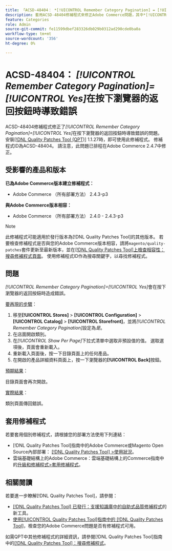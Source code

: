 ```yaml
---
title: 「ACSD-48404： *[!UICONTROL Remember Category Pagination] = [!UICONTROL Yes]*按下瀏覽器的[上一步]按鈕時導致錯誤」
description: 套用ACSD-48404修補程式來修正Adobe Commerce問題，其中*[!UICONTROL Remember Category Pagination] = [!UICONTROL Yes]*會在按下瀏覽器的「上一步」按鈕時造成錯誤。
feature: Categories
role: Admin
source-git-commit: fe11599dbef283326db029b0312ad290cde0ba0a
workflow-type: tm+mt
source-wordcount: '356'
ht-degree: 0%

---
```


# ACSD-48404： *[!UICONTROL Remember Category Pagination]=[!UICONTROL Yes]*&#x200B;在按下瀏覽器的返回按鈕時導致錯誤

ACSD-48404修補程式修正了&#x200B;*[!UICONTROL Remember Category Pagination]=[!UICONTROL Yes]*&#x200B;在按下瀏覽器的返回按鈕時導致錯誤的問題。 安裝[[!DNL Quality Patches Tool (QPT)]](https://experienceleague.adobe.com/en/docs/commerce-knowledge-base/kb/announcements/commerce-announcements/magento-quality-patches-released-new-tool-to-self-serve-quality-patches) 1.1.27時，即可使用此修補程式。 修補程式ID為ACSD-48404。 請注意，此問題已排程在Adobe Commerce 2.4.7中修正。

## 受影響的產品和版本

**已為Adobe Commerce版本建立修補程式：**

* Adobe Commerce （所有部署方法） 2.4.3-p3

**與Adobe Commerce版本相容：**

* Adobe Commerce （所有部署方法） 2.4.0 - 2.4.3-p3

>[!NOTE]
>
>此修補程式可能適用於發行版本為[!DNL Quality Patches Tool]的其他版本。 若要檢查修補程式是否與您的Adobe Commerce版本相容，請將`magento/quality-patches`套件更新至最新版本，並在[[!DNL Quality Patches Tool]上檢查相容性：搜尋修補程式頁面](https://experienceleague.adobe.com/tools/commerce-quality-patches/index.html)。 使用修補程式ID作為搜尋關鍵字，以尋找修補程式。

## 問題

*[!UICONTROL Remember Category Pagination]=[!UICONTROL Yes]*&#x200B;會在按下瀏覽器的返回按鈕時造成錯誤。


<u>要再現的步驟</u>：

1. 移至&#x200B;**[!UICONTROL Stores]** > **[!UICONTROL Configuration]** > **[!UICONTROL Catalog]** > **[!UICONTROL Storefront]**，並將&#x200B;*[!UICONTROL Remember Category Pagination]*&#x200B;設定為&#x200B;*是*。
1. 在店面開啟類別。
1. 在&#x200B;*[!UICONTROL Show Per Page]*&#x200B;下拉式清單中選取非預設值的值。 選取選項後，頁面會重新載入。
1. 重新載入頁面後，按一下目錄頁面上的任何產品。
1. 在開啟的產品詳細資料頁面上，按一下瀏覽器的&#x200B;**[!UICONTROL Back]**&#x200B;按鈕。

<u>預期結果</u>：

目錄頁面會再次開啟。

<u>實際結果</u>：

類別頁面傳回錯誤。

## 套用修補程式

若要套用個別修補程式，請根據您的部署方法使用下列連結：

* [!DNL Quality Patches Tool]指南中的Adobe Commerce或Magento Open Source內部部署： [[!DNL Quality Patches Tool] >使用狀況](/help/tools/quality-patches-tool/usage.md)。
* 雲端基礎結構上的Adobe Commerce：雲端基礎結構上的Commerce指南中的[升級和修補程式>套用修補程式](https://experienceleague.adobe.com/docs/commerce-cloud-service/user-guide/develop/upgrade/apply-patches.html)。

## 相關閱讀

若要進一步瞭解[!DNL Quality Patches Tool]，請參閱：

* [[!DNL Quality Patches Tool] 已發行：支援知識庫中的自助式品質修補程式](https://experienceleague.adobe.com/en/docs/commerce-knowledge-base/kb/announcements/commerce-announcements/magento-quality-patches-released-new-tool-to-self-serve-quality-patches)的新工具。
* [使用[!UICONTROL Quality Patches Tool]指南中的 [!DNL Quality Patches Tool]](/help/tools/quality-patches-tool/patches-available-in-qpt/check-patch-for-magento-issue-with-magento-quality-patches.md)，檢查您的Adobe Commerce問題是否有修補程式可用。


如需QPT中其他修補程式的詳細資訊，請參閱[!DNL Quality Patches Tool]指南中的[[!DNL Quality Patches Tool]：搜尋修補程式](https://experienceleague.adobe.com/tools/commerce-quality-patches/index.html)。
